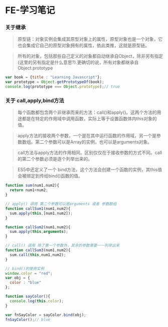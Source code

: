 # FE-学习笔记  

### 关于继承  

> 原型链：对象实例会集成其原型对象上的属性，原型对象也是一个对象，它也会集成它自己的原型对象拥有的属性，依此类推，这就是原型链。  

> 所有的对象，包括那些自己定义的对象都自动继承自Object，除非另有指定(这里的另有指定是什么意思?).更确切的说，所有对象都继承自 Object.prototype  

```javascript  
var book = {title : "Learning Javascript"};
var prototype = Object.getPrototypeOf(book);
console.log(prototype === Object.prototype);// true
```  

### 关于 call,apply,bind方法  

> 每个函数都包含两个非继承而来的方法：call()和apply()。这两个方法的用途都是在特定的作用域中调用函数，实际上等于设置函数体内this对象的值。  

> apply方法的接收两个参数，一个是在其中运行函数的作用域，另一个是参数数组。第二个参数可以是Array的实例，也可以是arguments对象。  

> call方法与apply方法的作用相同。区别仅仅在于接收参数的方式不同。call的第二个参数必须是逐个列举出来的。  

> ES5中还定义了一个 bind方法，这个方法会创建一个函数的实例，其this值会被绑定到传给bind()函数的值。

```javascript
function sum(num1,num2){
  return num1+num2;
}

// apply() 调用 第二个参数可以是arguments 或者 参数数组
function callSum1(num1,num2){
  sum.apply(this,[num1,num2]);
}

function callSum2(num1,num2){
  sum.apply(this,arguments);
}

// call() 调用 除了第一个参数外，其余的参数需要一一列举出来
function callSum3(num1,num2){
  sum.call(this,num1,num2);
}

// bind()的使用实例
window.color = "red";
var obj = {
  color : "blue"
};

function sayColor(){
  console.log(this.color);
}

var fnSayColor = sayColor.bind(obj);
fnSayColor();// blue

```

